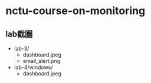 # nctu-course-on-monitoring

## lab截圖
- lab-3/
  - dashboard.jpeg
  - email_alert.png
- lab-4/windows/
  - dashboard.jpeg

